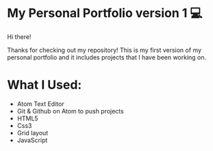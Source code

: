 # My Personal Portfolio version 1 :computer:


Hi there! 

Thanks for checking out my repository! This is my first version of my personal portfolio and it includes projects that I have been working on. 



# What I Used:


* Atom Text Editor
* Git & Github on Atom to push projects
* HTML5
* Css3
* Grid layout
* JavaScript
